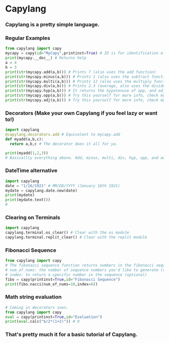 # Capylang
### Capylang is a pretty simple language.
### Regular Examples
```python
from capylang import capy
mycapy = capy(id="MyCapy",printinst=True) # ID is for identification of Capylang Instances, and printinst prints the ID
print(mycapy.__doc__) # Returns help
a = 4
b = 3
print(str(mycapy.add(a,b))) # Prints 7 (also uses the add function)
print(str(mycapy.minus(a,b))) # Prints 1 (also uses the subtract function)
print(str(mycapy.multi(a,b))) # Prints 12 (also uses the multiply function)
print(str(mycapy.div(a,b))) # Prints 2.3 (average, also uses the divide function)
print(str(mycapy.hyp(a,b))) # It returns the hypotenuse of opp, and adj
print(str(mycapy.opp(a,b))) # Try this yourself for more info, check mycapy.__doc__
print(str(mycapy.adj(a,b))) # Try this yourself for more info, check mycapy.__doc__
```
### Decorators (Make your own Capylang if you feel lazy or want to!)
```python
import capylang
@capylang.decorators.add # Equivalent to mycapy.add
def myadd(a,b,c):
  return a,b,c # The decorator does it all for ya.

print(myadd(1,2,3))
# Basicallly everything above. Add, minus, multi, div, hyp, opp, and adj. Fibonacci is here.
```
### DateTime alternative
```python
import capylang
date = "1/16/1921" # MM/DD/YYYY (January 16th 1921)
mydate = capylang.date.new(date)
print(mydate)
print(mydate.text())
#
```
### Clearing on Terminals
```python
import capylang
capylang.terminal.os_clear() # Clear with the os module
capylang.terminal.replit_clear() # Clear with the replit module
```
### Fibonacci Sequence
```python
from capylang import capy
# The fibonacci sequence function returns numbers in the fibonacci sequence, it contains 2 args:
# num_of_nums: the number of sequence numbers you'd like to generate (required)
# index: to return a specific number in the sequence (optional)
fibo = capy(printinst=True,id="Fibonacci Sequence")
print(fibo.nacci(num_of_nums=10,index=6))
```
### Math string evaluation
```python
# Coming in decorators soon.
from capylang import capy
eval = capy(printinst=True,id="Evaluation")
print(eval.calc("6/2*(1+2)")) # 9
```
### That's pretty much it for a basic tutorial of Capylang.